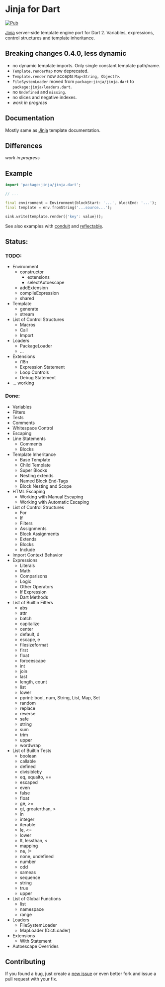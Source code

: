 # Jinja for Dart
[![Pub](https://img.shields.io/pub/v/jinja.svg)](https://pub.dev/packages/jinja)

[Jinja](https://www.palletsprojects.com/p/jinja/) server-side template engine port for Dart 2.
Variables, expressions, control structures and template inheritance.

## Breaking changes 0.4.0, less dynamic
- no dynamic template imports. Only single constant template path/name.
- `Template.renderMap` now deprecated.
- `Template.render` now accepts `Map<String, Object?>`.
- `FileSystemLoader` moved from `package:jinja/jinja.dart` to `package:jinja/loaders.dart`.
- no `Undefined` and `missing`.
- no slices and negative indexes.
- _work in progress_

## Documentation

Mostly same as [Jinja](https://jinja.palletsprojects.com/en/3.0.x/templates/) template documentation.

## Differences
_work in progress_

## Example
```dart
import 'package:jinja/jinja.dart';

// ...

final environment = Environment(blockStart: '...', blockEnd: '...');
final template = env.fromString('...source...');

sink.write(template.render({'key': value}));
```

See also examples with [conduit][conduit_example] and [reflectable][reflectable_example].

## Status:
### TODO:
- Environment
  - constructor
    - extensions
    - selectAutoescape
  - addExtension
  - compileExpression
  - shared
- Template
  - generate
  - stream
- List of Control Structures
  - Macros
  - Call
  - Import
- Loaders
  - PackageLoader
  - ...
- Extensions
  - i18n
  - Expression Statement
  - Loop Controls
  - Debug Statement
- ... working

### Done:
- Variables
- Filters
- Tests
- Comments
- Whitespace Control
- Escaping
- Line Statements
  - Comments
  - Blocks
- Template Inheritance
  - Base Template
  - Child Template
  - Super Blocks
  - Nesting extends
  - Named Block End-Tags
  - Block Nesting and Scope
- HTML Escaping
  - Working with Manual Escaping
  - Working with Automatic Escaping
- List of Control Structures
  - For
  - If
  - Filters
  - Assignments
  - Block Assignments
  - Extends
  - Blocks
  - Include
- Import Context Behavior
- Expressions
  - Literals
  - Math
  - Comparisons
  - Logic
  - Other Operators
  - If Expression
  - Dart Methods
- List of Builtin Filters
  - abs
  - attr
  - batch
  - capitalize
  - center
  - default, d
  - escape, e
  - filesizeformat
  - first
  - float
  - forceescape
  - int
  - join
  - last
  - length, count
  - list
  - lower
  - pprint: bool, num, String, List, Map, Set
  - random
  - replace
  - reverse
  - safe
  - string
  - sum
  - trim
  - upper
  - wordwrap
- List of Builtin Tests
  - boolean
  - callable
  - defined
  - divisibleby
  - eq, equalto, ==
  - escaped
  - even
  - false
  - float
  - ge, >=
  - gt, greaterthan, >
  - in
  - integer
  - iterable
  - le, <=
  - lower
  - lt, lessthan, <
  - mapping
  - ne, !=
  - none, undefined
  - number
  - odd
  - sameas
  - sequence
  - string
  - true
  - upper
- List of Global Functions
  - list
  - namespace
  - range
- Loaders
  - FileSystemLoader
  - MapLoader (DictLoader)
- Extensions
  - With Statement
- Autoescape Overrides

## Contributing
If you found a bug, just create a [new issue][new_issue] or even better fork and issue a pull request with your fix.

[conduit_example]: https://github.com/ykmnkmi/jinja_conduit_example
[reflectable_example]: https://github.com/ykmnkmi/jinja_reflectable_example
[new_issue]: https://github.com/ykmnkmi/dart-jinja/issues/new